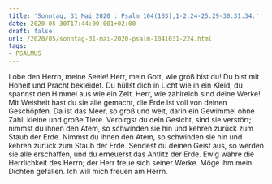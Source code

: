 ```yaml
---
title: 'Sonntag, 31 Mai 2020 : Psalm 104(103),1-2.24-25.29-30.31.34.'
date: 2020-05-30T17:44:00.001+02:00
draft: false
url: /2020/05/sonntag-31-mai-2020-psalm-1041031-224.html
tags: 
- PSALMUS
---
```


Lobe den Herrn, meine Seele! Herr, mein Gott, wie groß bist du! Du bist mit Hoheit und Pracht bekleidet. Du hüllst dich in Licht wie in ein Kleid, du spannst den Himmel aus wie ein Zelt. Herr, wie zahlreich sind deine Werke! Mit Weisheit hast du sie alle gemacht, die Erde ist voll von deinen Geschöpfen. Da ist das Meer, so groß und weit, darin ein Gewimmel ohne Zahl: kleine und große Tiere. Verbirgst du dein Gesicht, sind sie verstört; nimmst du ihnen den Atem, so schwinden sie hin und kehren zurück zum Staub der Erde. Nimmst du ihnen den Atem, so schwinden sie hin und kehren zurück zum Staub der Erde. Sendest du deinen Geist aus, so werden sie alle erschaffen, und du erneuerst das Antlitz der Erde. Ewig währe die Herrlichkeit des Herrn; der Herr freue sich seiner Werke. Möge ihm mein Dichten gefallen. Ich will mich freuen am Herrn.